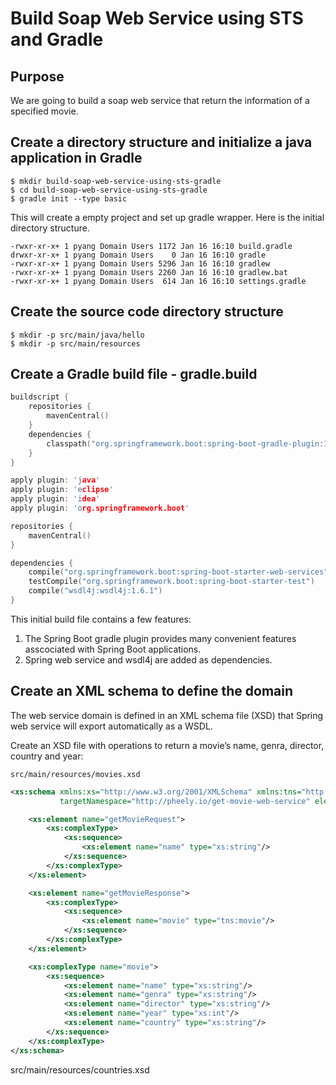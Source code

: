 # Build Soap Web Service using STS and Gradle

## Purpose

We are going to build a soap web service that return the information of a specified movie.

## Create a directory structure and initialize a java application in Gradle

```shell
$ mkdir build-soap-web-service-using-sts-gradle
$ cd build-soap-web-service-using-sts-gradle
$ gradle init --type basic
```

This will create a empty project and set up gradle wrapper. Here is the initial directory structure.

```shell
-rwxr-xr-x+ 1 pyang Domain Users 1172 Jan 16 16:10 build.gradle
drwxr-xr-x+ 1 pyang Domain Users    0 Jan 16 16:10 gradle
-rwxr-xr-x+ 1 pyang Domain Users 5296 Jan 16 16:10 gradlew
-rwxr-xr-x+ 1 pyang Domain Users 2260 Jan 16 16:10 gradlew.bat
-rwxr-xr-x+ 1 pyang Domain Users  614 Jan 16 16:10 settings.gradle
```

## Create the source code directory structure
```shell
$ mkdir -p src/main/java/hello
$ mkdir -p src/main/resources
```

## Create a Gradle build file - gradle.build

``` c
buildscript {
    repositories {
        mavenCentral()
    }
    dependencies {
        classpath("org.springframework.boot:spring-boot-gradle-plugin:1.5.9.RELEASE")
    }
}

apply plugin: 'java'
apply plugin: 'eclipse'
apply plugin: 'idea'
apply plugin: 'org.springframework.boot'

repositories {
    mavenCentral()
}

dependencies {
    compile("org.springframework.boot:spring-boot-starter-web-services")
    testCompile("org.springframework.boot:spring-boot-starter-test")
    compile("wsdl4j:wsdl4j:1.6.1")
}
```

This initial build file contains a few features:
1. The Spring Boot gradle plugin provides many convenient features asscociated with Spring Boot applications.
2. Spring web service and wsdl4j are added as dependencies.

## Create an XML schema to define the domain

The web service domain is defined in an XML schema file (XSD) that Spring web service will export automatically as a WSDL.

Create an XSD file with operations to return a movie’s name, genra, director, country and year:

```shell
src/main/resources/movies.xsd
```

```xml
<xs:schema xmlns:xs="http://www.w3.org/2001/XMLSchema" xmlns:tns="http://pheely.io/get-movie-web-service"
           targetNamespace="http://pheely.io/get-movie-web-service" elementFormDefault="qualified">

    <xs:element name="getMovieRequest">
        <xs:complexType>
            <xs:sequence>
                <xs:element name="name" type="xs:string"/>
            </xs:sequence>
        </xs:complexType>
    </xs:element>

    <xs:element name="getMovieResponse">
        <xs:complexType>
            <xs:sequence>
                <xs:element name="movie" type="tns:movie"/>
            </xs:sequence>
        </xs:complexType>
    </xs:element>

    <xs:complexType name="movie">
        <xs:sequence>
            <xs:element name="name" type="xs:string"/>
            <xs:element name="genra" type="xs:string"/>
            <xs:element name="director" type="xs:string"/>
            <xs:element name="year" type="xs:int"/>
            <xs:element name="country" type="xs:string"/>
        </xs:sequence>
    </xs:complexType>
</xs:schema>
```

src/main/resources/countries.xsd
